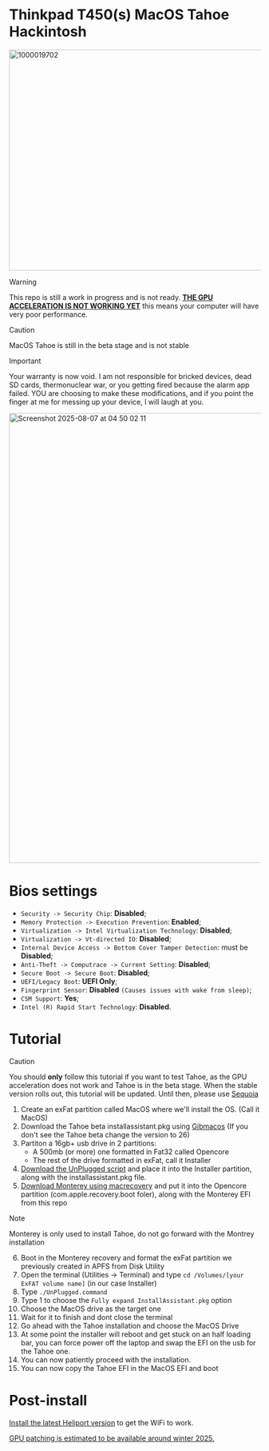 # Thinkpad T450(s) MacOS Tahoe Hackintosh 

<img width="627" height="442" alt="1000019702" src="https://github.com/user-attachments/assets/5de92574-1d08-4250-b941-0c48c6f81ce4" />



> [!WARNING]  
> This repo is still a work in progress and is not ready.
> [**THE GPU ACCELERATION IS NOT WORKING YET**](https://github.com/dortania/OpenCore-Legacy-Patcher/issues/1167) this means your computer will have very poor performance.




> [!CAUTION]
> MacOS Tahoe is still in the beta stage and is not stable


> [!IMPORTANT]
> 
>Your warranty is now void. 
I am not responsible for bricked devices, dead SD cards, thermonuclear war, or you getting fired because the alarm app failed. YOU are choosing to make these modifications, and if you point the finger at me for messing up your device, I will laugh at you.

<img width="1600" height="900" alt="Screenshot 2025-08-07 at 04 50 02 11" src="https://github.com/user-attachments/assets/216550fb-e3bf-4ca3-ab45-23a118ee69e4" />


# Bios settings

- `Security -> Security Chip`: **Disabled**;
- `Memory Protection -> Execution Prevention`: **Enabled**;
- `Virtualization -> Intel Virtualization Technology`: **Disabled**;
- `Virtualization -> Vt-directed IO`: **Disabled**;
- `Internal Device Access -> Bottom Cover Tamper Detection`: must be **Disabled**;
- `Anti-Theft -> Computrace -> Current Setting`: **Disabled**;
- `Secure Boot -> Secure Boot`: **Disabled**;
- `UEFI/Legacy Boot`: **UEFI Only**;
- `Fingerprint Sensor`: **Disabled** `(Causes issues with wake from sleep)`;
- `CSM Support`: **Yes**;
- `Intel (R) Rapid Start Technology`: **Disabled**.

# Tutorial

> [!CAUTION]
> You should **only** follow this tutorial if you want to test Tahoe, as the GPU acceleration does not work and Tahoe is in the beta stage.
When the stable version rolls out, this tutorial will be updated.
> Until then, please use [Sequoia](https://github.com/CLAY-BIOS/Lenovo-ThinkPad-T450s-Hackintosh-OpenCore/issues/137#issuecomment-2766815876)

1) Create an exFat partition called MacOS where we'll install the OS. (Call it MacOS)
2) Download the Tahoe beta installassistant.pkg using [Gibmacos](https://github.com/corpnewt/gibMacOS) (If you don't see the Tahoe beta change the version to 26)
4) Partiton a 16gb+ usb drive in 2 partitions:
   - A 500mb (or more) one formatted in Fat32 called Opencore
   - The rest of the drive formatted in exFat, call it Installer
5) [Download the UnPlugged script](https://github.com/corpnewt/UnPlugged/blob/main/UnPlugged.command) and place it into the Installer partition, along with the installassistant.pkg file.
6) [Download Monterey using macrecovery](https://dortania.github.io/OpenCore-Install-Guide/installer-guide/windows-install.html#downloading-macos) and put it into the Opencore partition (com.apple.recovery.boot foler), along with the Monterey EFI from this repo
> [!NOTE]  
> Monterey is only used to install Tahoe, do not go forward with the Montrey installation
6) Boot in the Monterey recovery and format the exFat partition we previously created in APFS from Disk Utility 
7) Open the terminal (Utilities -> Terminal) and type `cd /Volumes/[your ExFAT volume name]` (in our case Installer)
8) Type `./UnPlugged.command`
9) Type 1 to choose the `Fully expand InstallAssistant.pkg` option
10) Choose the MacOS drive as the target one
11) Wait for it to finish and dont close the terminal
12) Go ahead with the Tahoe installation and choose the MacOS Drive
13) At some point the installer will reboot and get stuck on an half loading bar, you can force power off the laptop and swap the EFI on the usb for the Tahoe one.
14) You can now patiently proceed with the installation.
15) You can now copy the Tahoe EFI in the MacOS EFI and boot

# Post-install

[Install the latest Heliport version](https://github.com/OpenIntelWireless/HeliPort/releases) to get the WiFi to work.

[GPU patching is estimated to be available around winter 2025.](https://github.com/dortania/OpenCore-Legacy-Patcher/issues/1167)
